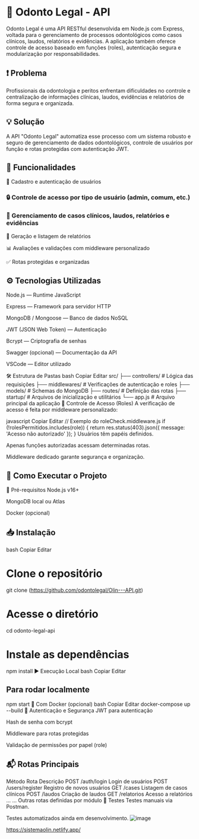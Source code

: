 # 🦷 Odonto Legal - API
Odonto Legal é uma API RESTful desenvolvida em Node.js com Express, voltada para o gerenciamento de processos odontológicos como casos clínicos, laudos, relatórios e evidências. A aplicação também oferece controle de acesso baseado em funções (roles), autenticação segura e modularização por responsabilidades.

## ❗ Problema

Profissionais da odontologia e peritos enfrentam dificuldades no controle e centralização de informações clínicas, laudos, evidências e relatórios de forma segura e organizada.


## 💡 Solução

A API "Odonto Legal" automatiza esse processo com um sistema robusto e seguro de gerenciamento de dados odontológicos, controle de usuários por função e rotas protegidas com autenticação JWT.


## 📌 Funcionalidades
👤 Cadastro e autenticação de usuários

### 🔒 Controle de acesso por tipo de usuário (admin, comum, etc.)

### 📁 Gerenciamento de casos clínicos, laudos, relatórios e evidências

🧾 Geração e listagem de relatórios

📊 Avaliações e validações com middleware personalizado

✅ Rotas protegidas e organizadas

## ⚙️ Tecnologias Utilizadas
Node.js — Runtime JavaScript

Express — Framework para servidor HTTP

MongoDB / Mongoose — Banco de dados NoSQL

JWT (JSON Web Token) — Autenticação

Bcrypt — Criptografia de senhas

Swagger (opcional) — Documentação da API

VSCode — Editor utilizado

🛠️ Estrutura de Pastas
bash
Copiar
Editar
src/
├── controllers/           # Lógica das requisições
├── middlewares/           # Verificações de autenticação e roles
├── models/                # Schemas do MongoDB
├── routes/                # Definição das rotas
├── startup/               # Arquivos de inicialização e utilitários
└── app.js                 # Arquivo principal da aplicação
🧩 Controle de Acesso (Roles)
A verificação de acesso é feita por middleware personalizado:

javascript
Copiar
Editar
// Exemplo do roleCheck.middleware.js
if (!rolesPermitidos.includes(role)) {
  return res.status(403).json({ message: 'Acesso não autorizado' });
}
Usuários têm papéis definidos.

Apenas funções autorizadas acessam determinadas rotas.

Middleware dedicado garante segurança e organização.

## 🚀 Como Executar o Projeto
🔧 Pré-requisitos
Node.js v16+

MongoDB local ou Atlas

Docker (opcional)

## 📥 Instalação
bash
Copiar
Editar
# Clone o repositório
git clone (https://github.com/odontolegal/Olin---API.git)

# Acesse o diretório
cd odonto-legal-api

# Instale as dependências
npm install
▶️ Execução Local
bash
Copiar
Editar
## Para rodar localmente
npm start
🐳 Com Docker (opcional)
bash
Copiar
Editar
docker-compose up --build
🔐 Autenticação e Segurança
JWT para autenticação

Hash de senha com bcrypt

Middleware para rotas protegidas

Validação de permissões por papel (role)

## 📬 Rotas Principais

Método	Rota	Descrição
POST	/auth/login	Login de usuários
POST	/users/register	Registro de novos usuários
GET	/cases	Listagem de casos clínicos
POST	/laudos	Criação de laudos
GET	/relatorios	Acesso a relatórios
...	...	Outras rotas definidas por módulo
🧪 Testes
Testes manuais via Postman.

Testes automatizados ainda em desenvolvimento.
![image](https://github.com/user-attachments/assets/42c54317-357e-4e1f-845b-5e3d97b92cda)

https://sistemaolin.netlify.app/
